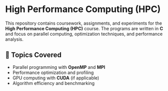 # High Performance Computing (HPC)

This repository contains coursework, assignments, and experiments for the **High Performance Computing (HPC)** course. The programs are written in **C** and focus on parallel computing, optimization techniques, and performance analysis.

## 🚀 Topics Covered
- Parallel programming with **OpenMP** and **MPI**
- Performance optimization and profiling
- GPU computing with **CUDA** (if applicable)
- Algorithm efficiency and benchmarking